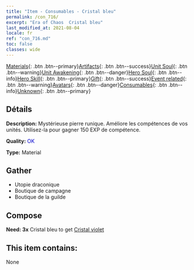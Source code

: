 ```yaml
---
title: "Item - Consumables - Cristal bleu"
permalink: /con_716/
excerpt: "Era of Chaos  Cristal bleu"
last_modified_at: 2021-08-04
locale: fr
ref: "con_716.md"
toc: false
classes: wide
---
```

 [Materials](/ItemsFR/){: .btn .btn--primary}[Artifacts](/ItemsFR/Artifacts/){: .btn .btn--success}[Unit Soul](/ItemsFR/UnitSoul/){: .btn .btn--warning}[Unit Awakening](/ItemsFR/UnitAwakening/){: .btn .btn--danger}[Hero Soul](/ItemsFR/HeroSoul/){: .btn .btn--info}[Hero Skill](/ItemsFR/HeroSkill/){: .btn .btn--primary}[Gift](/ItemsFR/Gift/){: .btn .btn--success}[Event related](/ItemsFR/Events/){: .btn .btn--warning}[Avatars](/ItemsFR/Avatars/){: .btn .btn--danger}[Consumables](/ItemsFR/Consumables/){: .btn .btn--info}[Unknown](/ItemsFR/Unknown/){: .btn .btn--primary}

## Détails
 **Description:** Mystérieuse pierre runique. Améliore les compétences de vos unités. Utilisez-la pour gagner 150 EXP de compétence.

 **Quality:** <span style="color: #0000CD">OK</span>

 **Type:** Material

## Gather

*    Utopie draconique 
*    Boutique de campagne 
*    Boutique de la guilde 

## Compose

 **Need: 3x** Cristal bleu to get [Cristal violet](/ItemsFR/con_720/)

## This item contains:

  None

